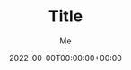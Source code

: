 ---
title: "Title"
date: 2022-00-00T00:00:00+00:00
tags: ["日本語"]
categories: ["tech"]
author: "Me"
editPost:
    URL: "https://github.com/aibazhang/blog/tree/master/content"
    Text: "Suggest Changes"
    appendFilePath: true
---